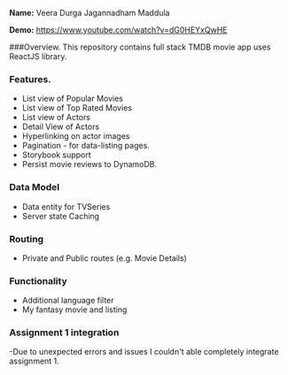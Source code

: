  **Name:**  Veera Durga Jagannadham Maddula

**Demo:** https://www.youtube.com/watch?v=dG0HEYxQwHE

###Overview.
This repository contains full stack TMDB movie app uses ReactJS library.

### Features.

- List view of Popular Movies
- List view of Top Rated Movies
- List view of Actors
- Detail View of Actors
- Hyperlinking on actor images
- Pagination - for data-listing pages.
- Storybook support
- Persist movie reviews to DynamoDB.

### Data Model
- Data entity for TVSeries
- Server state Caching

### Routing
- Private and Public routes (e.g. Movie Details)

### Functionality
- Additional language filter
- My fantasy movie and listing

### Assignment 1 integration

-Due to unexpected errors and issues I couldn't able completely integrate assignment 1.
